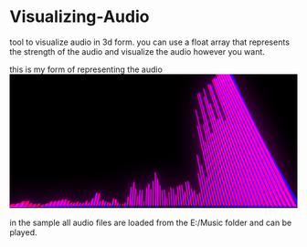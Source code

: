# Visualizing-Audio
 tool to visualize audio in 3d form.
 you can use a float array that represents the strength of the audio and visualize the audio however you want.
 
 this is my form of representing the audio
 ![example](./showcase.png)
 
 in the sample all audio files are loaded from the E:/Music folder and can be played.
